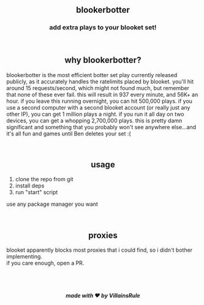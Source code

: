 <h2 align="center">blookerbotter</h2>
<h3 align="center">add extra plays to your blooket set!</h3>

<br>
<h2 align="center">why blookerbotter?</h2>

blookerbotter is the most efficient botter set play currently released publicly, as it accurately handles the ratelimits placed by blooket. you'll hit around 15 requests/second, which might not found much, but remember that none of these ever fail. this will result in 937 every minute, and 56K+ an hour. if you leave this running overnight, you can hit 500,000 plays. if you use a second computer with a second blooket account (or really just any other IP), you can get 1 million plays a night. if you run it all day on two devices, you can get a whopping 2,700,000 plays. this is pretty damn significant and something that you probably won't see anywhere else...and it's all fun and games until Ben deletes your set :(

<br>
<h2 align="center">usage</h2>

1. clone the repo from git
2. install deps
3. run "start" script

use any package manager you want

<br>
<h2 align="center">proxies</h2>

blooket apparently blocks most proxies that i could find, so i didn't bother implementing.<br>
if you care enough, open a PR.

<br><br>
<h5 align="center">made with ❤️ by <b>VillainsRule</b></h5>
